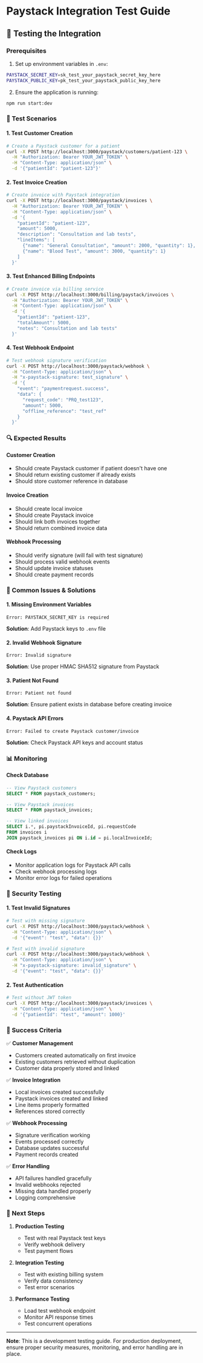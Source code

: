 # Paystack Integration Test Guide

## 🧪 Testing the Integration

### Prerequisites

1. Set up environment variables in `.env`:

```bash
PAYSTACK_SECRET_KEY=sk_test_your_paystack_secret_key_here
PAYSTACK_PUBLIC_KEY=pk_test_your_paystack_public_key_here
```

2. Ensure the application is running:

```bash
npm run start:dev
```

### 🧪 Test Scenarios

#### 1. Test Customer Creation

```bash
# Create a Paystack customer for a patient
curl -X POST http://localhost:3000/paystack/customers/patient-123 \
  -H "Authorization: Bearer YOUR_JWT_TOKEN" \
  -H "Content-Type: application/json" \
  -d '{"patientId": "patient-123"}'
```

#### 2. Test Invoice Creation

```bash
# Create invoice with Paystack integration
curl -X POST http://localhost:3000/paystack/invoices \
  -H "Authorization: Bearer YOUR_JWT_TOKEN" \
  -H "Content-Type: application/json" \
  -d '{
    "patientId": "patient-123",
    "amount": 5000,
    "description": "Consultation and lab tests",
    "lineItems": [
      {"name": "General Consultation", "amount": 2000, "quantity": 1},
      {"name": "Blood Test", "amount": 3000, "quantity": 1}
    ]
  }'
```

#### 3. Test Enhanced Billing Endpoints

```bash
# Create invoice via billing service
curl -X POST http://localhost:3000/billing/paystack/invoices \
  -H "Authorization: Bearer YOUR_JWT_TOKEN" \
  -H "Content-Type: application/json" \
  -d '{
    "patientId": "patient-123",
    "totalAmount": 5000,
    "notes": "Consultation and lab tests"
  }'
```

#### 4. Test Webhook Endpoint

```bash
# Test webhook signature verification
curl -X POST http://localhost:3000/paystack/webhook \
  -H "Content-Type: application/json" \
  -H "x-paystack-signature: test_signature" \
  -d '{
    "event": "paymentrequest.success",
    "data": {
      "request_code": "PRQ_test123",
      "amount": 5000,
      "offline_reference": "test_ref"
    }
  }'
```

### 🔍 Expected Results

#### Customer Creation

- Should create Paystack customer if patient doesn't have one
- Should return existing customer if already exists
- Should store customer reference in database

#### Invoice Creation

- Should create local invoice
- Should create Paystack invoice
- Should link both invoices together
- Should return combined invoice data

#### Webhook Processing

- Should verify signature (will fail with test signature)
- Should process valid webhook events
- Should update invoice statuses
- Should create payment records

### 🚨 Common Issues & Solutions

#### 1. Missing Environment Variables

```
Error: PAYSTACK_SECRET_KEY is required
```

**Solution**: Add Paystack keys to `.env` file

#### 2. Invalid Webhook Signature

```
Error: Invalid signature
```

**Solution**: Use proper HMAC SHA512 signature from Paystack

#### 3. Patient Not Found

```
Error: Patient not found
```

**Solution**: Ensure patient exists in database before creating invoice

#### 4. Paystack API Errors

```
Error: Failed to create Paystack customer/invoice
```

**Solution**: Check Paystack API keys and account status

### 📊 Monitoring

#### Check Database

```sql
-- View Paystack customers
SELECT * FROM paystack_customers;

-- View Paystack invoices
SELECT * FROM paystack_invoices;

-- View linked invoices
SELECT i.*, pi.paystackInvoiceId, pi.requestCode
FROM invoices i
JOIN paystack_invoices pi ON i.id = pi.localInvoiceId;
```

#### Check Logs

- Monitor application logs for Paystack API calls
- Check webhook processing logs
- Monitor error logs for failed operations

### 🔐 Security Testing

#### 1. Test Invalid Signatures

```bash
# Test with missing signature
curl -X POST http://localhost:3000/paystack/webhook \
  -H "Content-Type: application/json" \
  -d '{"event": "test", "data": {}}'

# Test with invalid signature
curl -X POST http://localhost:3000/paystack/webhook \
  -H "Content-Type: application/json" \
  -H "x-paystack-signature: invalid_signature" \
  -d '{"event": "test", "data": {}}'
```

#### 2. Test Authentication

```bash
# Test without JWT token
curl -X POST http://localhost:3000/paystack/invoices \
  -H "Content-Type: application/json" \
  -d '{"patientId": "test", "amount": 1000}'
```

### 🎯 Success Criteria

✅ **Customer Management**

- Customers created automatically on first invoice
- Existing customers retrieved without duplication
- Customer data properly stored and linked

✅ **Invoice Integration**

- Local invoices created successfully
- Paystack invoices created and linked
- Line items properly formatted
- References stored correctly

✅ **Webhook Processing**

- Signature verification working
- Events processed correctly
- Database updates successful
- Payment records created

✅ **Error Handling**

- API failures handled gracefully
- Invalid webhooks rejected
- Missing data handled properly
- Logging comprehensive

### 🚀 Next Steps

1. **Production Testing**
   - Test with real Paystack test keys
   - Verify webhook delivery
   - Test payment flows

2. **Integration Testing**
   - Test with existing billing system
   - Verify data consistency
   - Test error scenarios

3. **Performance Testing**
   - Load test webhook endpoint
   - Monitor API response times
   - Test concurrent operations

---

**Note**: This is a development testing guide. For production deployment, ensure proper security measures, monitoring, and error handling are in place.
